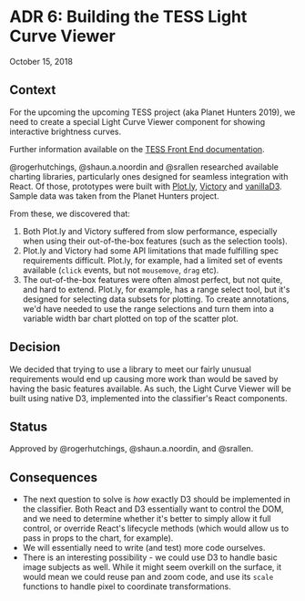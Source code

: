 # ADR 6: Building the TESS Light Curve Viewer

October 15, 2018

## Context

For the upcoming the upcoming TESS project (aka Planet Hunters 2019), we need  to create a special Light Curve Viewer component for showing interactive brightness curves.

Further information available on the [TESS Front End documentation](https://docs.google.com/document/d/1BcX4PyC2khmtC9g035G2e5I1zirZa3z9mWINkWATaPs/edit?usp=sharing).

@rogerhutchings, @shaun.a.noordin and @srallen researched available charting libraries, particularly ones designed for seamless integration with React. Of those, prototypes were built with [Plot.ly](https://plot.ly/javascript/react/), [Victory](https://formidable.com/open-source/victory/) and [vanillaD3](https://d3js.org/). Sample data was taken from the Planet Hunters project.

From these, we discovered that:

1. Both Plot.ly and Victory suffered from slow performance, especially when using their out-of-the-box features (such as the selection tools).
2. Plot.ly and Victory had some API limitations that made fulfilling spec requirements difficult. Plot.ly, for example, had a limited set of events available (`click` events, but not `mousemove`, `drag` etc).
3. The out-of-the-box features were often almost perfect, but not quite, and hard to extend. Plot.ly, for example, has a range select tool, but it's designed for selecting data subsets for plotting. To create annotations, we'd have needed to use the range selections and turn them into a variable width bar chart plotted on top of the scatter plot.

## Decision

We decided that trying to use a library to meet our fairly unusual requirements would end up causing more work than would be saved by having the basic features available. As such, the Light Curve Viewer will be built using native D3, implemented into the classifier's React components.

## Status

Approved by @rogerhutchings, @shaun.a.noordin, and @srallen.

## Consequences

- The next question to solve is _how_ exactly D3 should be implemented in the
  classifier. Both React and D3 essentially want to control the DOM, and we need to determine whether it's better to simply allow it full control, or override React's lifecycle methods (which would allow us to pass in props to the chart, for example).
- We will essentially need to write (and test) more code ourselves.
- There is an interesting possibility - we could use D3 to handle basic image subjects as well. While it might seem overkill on the surface, it would mean we could reuse pan and zoom code, and use its `scale` functions to handle pixel to coordinate transformations.
